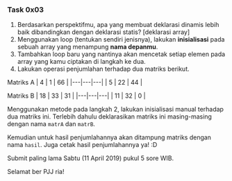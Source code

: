 ### Task 0x03

1. Berdasarkan perspektifmu, apa yang membuat deklarasi dinamis lebih baik dibandingkan dengan deklarasi statis? [deklarasi array]
2. Menggunakan loop (tentukan sendiri jenisnya), lakukan **inisialisasi** pada sebuah array yang menampung **nama depanmu**.
3. Tambahkan loop baru yang nantinya akan mencetak setiap elemen pada array yang kamu ciptakan di langkah ke dua.
4. Lakukan operasi penjumlahan terhadap dua matriks berikut.

Matriks A
| 4 | 1 | 66 |
|---|---|---|
| 5 | 22 | 44 |

Matriks B
| 18 | 33 | 31 |
|---|---|---|
| 11 | 32 | 0 |

Menggunakan metode pada langkah 2, lakukan inisialisasi manual terhadap dua matriks ini. Terlebih dahulu deklarasikan matriks ini masing-masing dengan nama `matrA` dan `matrB`.

Kemudian untuk hasil penjumlahannya akan ditampung matriks dengan nama `hasil`. Juga cetak hasil penjumlahannya ya! :D

Submit paling lama Sabtu (11 April 2019) pukul 5 sore WIB.

Selamat ber PJJ ria!
